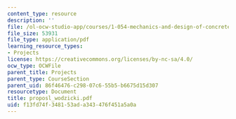 ```yaml
---
content_type: resource
description: ''
file: /ol-ocw-studio-app/courses/1-054-mechanics-and-design-of-concrete-structures-spring-2004/f13fd74f348153ada343476f451a5a0a_proposl_wodzicki.pdf
file_size: 53931
file_type: application/pdf
learning_resource_types:
- Projects
license: https://creativecommons.org/licenses/by-nc-sa/4.0/
ocw_type: OCWFile
parent_title: Projects
parent_type: CourseSection
parent_uid: 86f46476-c298-07c6-55b5-b6675d15d307
resourcetype: Document
title: proposl_wodzicki.pdf
uid: f13fd74f-3481-53ad-a343-476f451a5a0a
---
```

